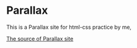 # Parallax

This is a Parallax site for html-css practice by me,

[The source of Parallax site](https://jolly-kalam-23776e.netlify.app/parallaxsite/)
